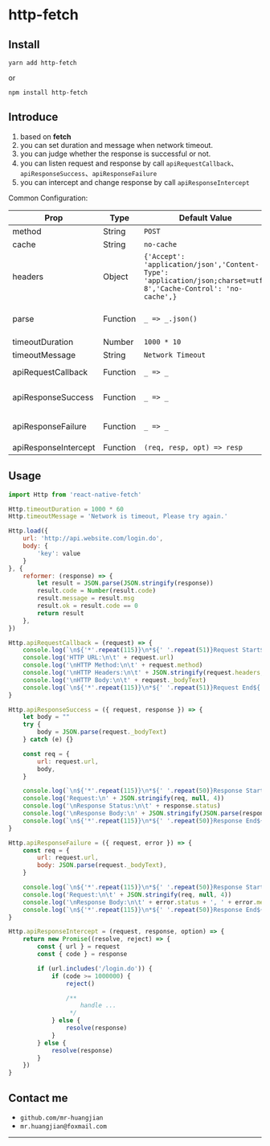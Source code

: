 
# http-fetch

## Install


```shell
yarn add http-fetch
```

or

```shell
npm install http-fetch
```


## Introduce

1. based on **fetch**
2. you can set duration and message when network timeout.
3. you can judge whether the response is successful or not.
3. you can listen request and response by call `apiRequestCallback`、`apiResponseSuccess`、`apiResponseFailure`
4. you can intercept and change response by call `apiResponseIntercept`

Common Configuration:

|  Prop  |  Type  |  Default Value  |  Description  |
|  ----  | ----  | ----  | ----  |
| method  | String | `POST` |  |
| cache  | String | `no-cache` |  |
| headers  | Object | ```{'Accept': 'application/json','Content-Type': 'application/json;charset=utf-8','Cache-Control': 'no-cache',}``` |  |
| parse  | Function | `_ => _.json()` | parse response data |
| timeoutDuration  | Number | `1000 * 10` |  |
| timeoutMessage  | String | `Network Timeout` |  |
| apiRequestCallback  | Function | `_ => _` | params is `request` |
| apiResponseSuccess  | Function | `_ => _` | params is `{ request, response }` |
| apiResponseFailure  | Function | `_ => _` | params is `{ request, error }` |
| apiResponseIntercept  | Function | `(req, resp, opt) => resp` |  |

## Usage

```js
import Http from 'react-native-fetch'
```

```js
Http.timeoutDuration = 1000 * 60
Http.timeoutMessage = 'Network is timeout, Please try again.'
```

```js
Http.load({
    url: 'http://api.website.com/login.do',
    body: {
        'key': value
    }
}, {
    reformer: (response) => {
        let result = JSON.parse(JSON.stringify(response))
        result.code = Number(result.code)
        result.message = result.msg
        result.ok = result.code == 0
        return result
    },
})
```

```js
Http.apiRequestCallback = (request) => {
    console.log(`\n${'*'.repeat(115)}\n*${' '.repeat(51)}Request Start${' '.repeat(50)}*\n${'*'.repeat(115)}\n`)
    console.log('HTTP URL:\n\t' + request.url)
    console.log('\nHTTP Method:\n\t' + request.method)
    console.log('\nHTTP Headers:\n\t' + JSON.stringify(request.headers, null, 0))
    console.log('\nHTTP Body:\n\t' + request._bodyText)
    console.log(`\n${'*'.repeat(115)}\n*${' '.repeat(51)}Request End${' '.repeat(52)}*\n${'*'.repeat(115)}\n`)
}
```

```js
Http.apiResponseSuccess = ({ request, response }) => {
    let body = ""
    try {
        body = JSON.parse(request._bodyText)
    } catch (e) {}

    const req = {
        url: request.url,
        body,
    }

    console.log(`\n${'*'.repeat(115)}\n*${' '.repeat(50)}Response Start${' '.repeat(50)}*\n${'*'.repeat(115)}\n`)
    console.log('Request:\n' + JSON.stringify(req, null, 4))
    console.log('\nResponse Status:\n\t' + response.status)
    console.log('\nResponse Body:\n' + JSON.stringify(JSON.parse(response._bodyText), null, 4))
    console.log(`\n${'*'.repeat(115)}\n*${' '.repeat(50)}Response End${' '.repeat(52)}*\n${'*'.repeat(115)}\n`)
}
```

```js
Http.apiResponseFailure = ({ request, error }) => {
    const req = {
        url: request.url,
        body: JSON.parse(request._bodyText),
    }

    console.log(`\n${'*'.repeat(115)}\n*${' '.repeat(50)}Response Start${' '.repeat(50)}*\n${'*'.repeat(115)}\n`)
    console.log('Request:\n\t' + JSON.stringify(req, null, 4))
    console.log('\nResponse Body:\n\t' + error.status + ', ' + error.message)
    console.log(`\n${'*'.repeat(115)}\n*${' '.repeat(50)}Response End${' '.repeat(52)}*\n${'*'.repeat(115)}\n`)
}
```

```js
Http.apiResponseIntercept = (request, response, option) => {
    return new Promise((resolve, reject) => {
        const { url } = request
        const { code } = response

        if (url.includes('/login.do')) {
            if (code >= 1000000) {
                reject()

                /**
                    handle ...
                 */
            } else {
                resolve(response)
            }
        } else {
            resolve(response)
        }
    })
}
```

## Contact me

- `github.com/mr-huangjian`
- `mr.huangjian@foxmail.com`

---

